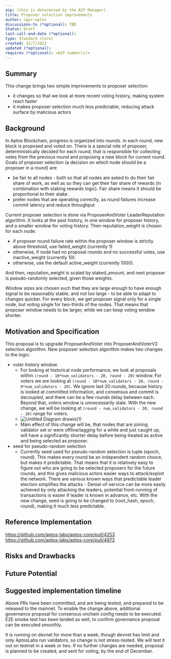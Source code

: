 ```yaml
---
aip: (this is determined by the AIP Manager)
title: Proposer selection improvements
author: igor-aptos
discussions-to (*optional): TBD
Status: Draft
last-call-end-date (*optional):
type: Standard (Core)
created: 12/7/2022
updated (*optional):
requires (*optional): <AIP number(s)>
---
```


## Summary

This change brings two simple improvements to proposer selection:

- it changes so that we look at more recent voting history, making system react faster
- it makes proposer selection much less predictable, reducing attack surface by malicious actors

## Background

In Aptos Blockchain, progress is organized into rounds. In each round, new block is proposed and voted on. There is a special role of proposer, deterministically decided for each round, that is responsible for collecting votes from the previous round and proposing a new block for current round. Goals of proposer selection (a decision on which node should be a proposer in a round) are:

- be fair to all nodes - both so that all nodes are asked to do their fair share of work, as well as so they can get their fair share of rewards (in combination with staking rewards logic). Fair share means it should be proportional to their stake.
- prefer nodes that are operating correctly, as round failures increase commit latency and reduce throughput

Current proposer selection is done via ProposerAndVoter LeaderReputation algorithm. It looks at the past history, in one window for proposer history, and a smaller window for voting history. Then reputation_weight is chosen for each node:

- if proposer round failure rate within the proposer window is strictly above threshold, use failed_weight (currently 1)
- otherwise, if node had no proposal rounds and no successful votes, use inactive_weight (currently 10).
- otherwise, use the default active_weight (currently 1000).

And then, reputation_weight is scaled by staked_amount, and next proposer is pseudo-randomly selected, given those weights.

Window sizes are chosen such that they are large enough to have enough signal to be reasonably stable, and not too large - to be able to adapt to changes quicker. For every block, we get proposer signal only for a single node, but voting single for two-thirds of the nodes. That means that proposer window needs to be larger, while we can keep voting window shorter.

## Motivation and Specification

This proposal is to upgrade ProposerAndVoter into ProposerAndVoterV2 selection algorithm. New proposer selection algorithm makes two changes to the logic:

- voter history window.
    - For looking at historical node performance, we look at proposals within `(round - 10*num_validators - 20, round - 20)` window. For voters we are looking at `(round - 10*num_validators - 20, round - 9*num_validators - 20)`. We ignore last 20 rounds, because history is looked at committed information, and consensus and commit is decoupled, and there can be a few rounds delay between each. Beyond that, voters window is unnecessarily stale. With the new change, we will be looking at `(round - num_validators - 20, round - 20)` range for voters.
    - ![Untitled Diagram drawio(1)](https://user-images.githubusercontent.com/110557261/205395422-1d8dd26c-0367-4299-ac88-4c3eac39f6c3.png)
    - Main effect of this change will be, that nodes that are joining validator set or were offline/lagging for a while and just caught up, will have a significantly shorter delay before being treated as active and being selected as proposer.
- seed for pseudo-random selection
    - Currently seed used for pseudo-random selection is tuple (epoch, round). This makes every round be an independent random choice, but makes it predictable. That means that it is relatively easy to figure out who are going to be selected proposers for the future rounds, and this gives malicious actors easier ways to attack/exploit the network. There are various known ways that predictable leader election simplifies the attacks - Denial-of-service can be more easily achieved by only attacking the leaders, potential front-running of transactions is easier if leader is known in advance, etc. With the new change, seed is going to be changed to (root_hash, epoch, round), making it much less predictable.

## Reference Implementation

https://github.com/aptos-labs/aptos-core/pull/4253
https://github.com/aptos-labs/aptos-core/pull/4973

## Risks and Drawbacks

## Future Potential

## Suggested implementation timeline

Above PRs have been committed, and are being tested, and prepared to be released to the mainnet. 
To enable the change above, additional governance proposal for consensus onchain config needs to be executed. E2E smoke test has been landed as well, to confirm governance proposal can be executed smoothly.

It is running on devnet for more than a week, though devnet has limit and only AptosLabs run validators, so change is not stress-tested.
We will test it out on testnet in a week or two. 
If no further changes are needed, proposal is planned to be created, and sent for voting, by the end of December.
